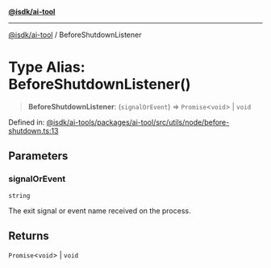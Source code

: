 [**@isdk/ai-tool**](../README.md)

***

[@isdk/ai-tool](../globals.md) / BeforeShutdownListener

# Type Alias: BeforeShutdownListener()

> **BeforeShutdownListener**: (`signalOrEvent`) => `Promise`\<`void`\> \| `void`

Defined in: [@isdk/ai-tools/packages/ai-tool/src/utils/node/before-shutdown.ts:13](https://github.com/isdk/ai-tool.js/blob/4ebf370aaec9c78535cb40ffc19656d7bddcb145/src/utils/node/before-shutdown.ts#L13)

## Parameters

### signalOrEvent

`string`

The exit signal or event name received on the process.

## Returns

`Promise`\<`void`\> \| `void`
